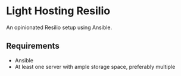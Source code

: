 # Light Hosting Resilio

An opinionated Resilio setup using Ansible.

## Requirements

- Ansible
- At least one server with ample storage space, preferably multiple

